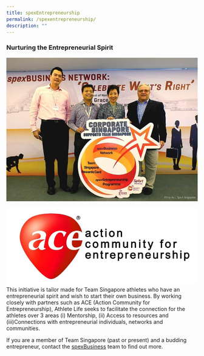 ```yaml
---
title: spexEntrepreneurship
permalink: /spexentrepreneurship/
description: ""
---
```

### **Nurturing the Entrepreneurial Spirit**
![spexEntreprenuershipnetwork](/images/Our%20Work/Singapore%20Sports%20Institute/Athlete%20Life/SpexBusiness/SpexEntrepreneurship/spexEntreprenuershipnetwork.jpeg)

![](/images/Our%20Work/Singapore%20Sports%20Institute/Athlete%20Life/SpexBusiness/SpexEntrepreneurship/spexEntreprenuershipnetworkpartner.jpeg)
This initiative is tailor made for Team Singapore athletes who have an entrepreneurial spirit and wish to start their own business. By working closely with partners such as ACE (Action Community for Entrepreneurship), Athlete Life seeks to facilitate the connection for the athletes over 3 areas (i) Mentorship, (ii) Access to resources and (iii)Connections with entrepreneurial individuals, networks and communities.

If you are a member of Team Singapore (past or present) and a budding entrepreneur, contact the [spexBusiness](mailto:spexbusiness@sport.gov.sg) team to find out more.